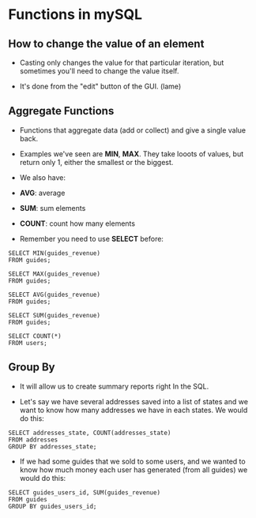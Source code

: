 # Functions in mySQL

## How to change the value of an element

- Casting only changes the value for that particular iteration, but sometimes you'll need to change the value itself.

- It's done from the "edit" button of the GUI. (lame)

## Aggregate Functions

- Functions that aggregate data (add or collect) and give a single value back.

- Examples we've seen are **MIN**, **MAX**. They take looots of values, but return only 1, either the smallest or the biggest.

- We also have:
- **AVG**: average
- **SUM**: sum elements
- **COUNT**: count how many elements

- Remember you need to use **SELECT** before:

```
SELECT MIN(guides_revenue)
FROM guides;

SELECT MAX(guides_revenue)
FROM guides;

SELECT AVG(guides_revenue)
FROM guides;

SELECT SUM(guides_revenue)
FROM guides;

SELECT COUNT(*)
FROM users;
```

## Group By

- It will allow us to create summary reports right In the SQL.

- Let's say we have several addresses saved into a list of states and we want to know how many addresses we have in each states. We would do this:

```
SELECT addresses_state, COUNT(addresses_state)
FROM addresses
GROUP BY addresses_state;
```

- If we had some guides that we sold to some users, and we wanted to know how much money each user has generated (from all guides) we would do this:
```
SELECT guides_users_id, SUM(guides_revenue)
FROM guides
GROUP BY guides_users_id;
```

